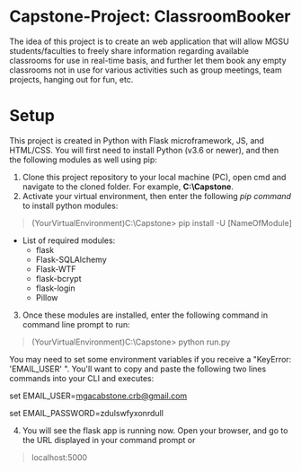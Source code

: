 # Capstone-Project: ClassroomBooker
The idea of this project is to create an web application that will allow MGSU students/faculties to freely share information regarding available classrooms for use in real-time basis, and further let them book any empty classrooms not in use for various activities such as group meetings, team projects, hanging out for fun, etc.

# Setup
This project is created in Python with Flask microframework, JS, and HTML/CSS. You will first need to install Python (v3.6 or newer), and then the following modules as well using pip:
1. Clone this project repository to your local machine (PC), open cmd and navigate to the cloned folder. For example, **C:\Capstone**.
2. Activate your virtual environment, then enter the following *pip command* to install python modules:
  > (YourVirtualEnvironment)C:\Capstone> pip install -U [NameOfModule]
* List of required modules:
  - flask
  - Flask-SQLAlchemy
  - Flask-WTF
  - flask-bcrypt
  - flask-login
  - Pillow
  
3. Once these modules are installed, enter the following command in command line prompt to run:
  > (YourVirtualEnvironment)C:\Capstone> python run.py
  
  You may need to set some environment variables if you receive a "KeyError: 'EMAIL_USER' ". 
  You'll want to copy and paste the following two lines commands into your CLI and executes:
  
  set EMAIL_USER=mgacabstone.crb@gmail.com
  
  set EMAIL_PASSWORD=zdulswfyxonrdull
  
4. You will see the flask app is running now. Open your browser, and go to the URL displayed in your command prompt or
  > localhost:5000
